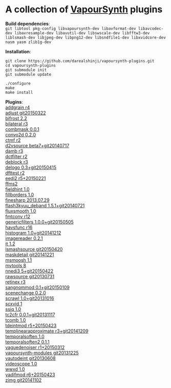 A collection of [VapourSynth](https://github.com/vapoursynth/vapoursynth) plugins
===================================

**Build dependencies**:<br>
`git
libtool
pkg-config
libvapoursynth-dev
libavformat-dev
libavcodec-dev
libavresample-dev
libavutil-dev
libswscale-dev
libfftw3-dev
liblsmash-dev
libjpeg-dev
libpng12-dev
libsndfile1-dev
libxvidcore-dev
nasm
yasm
zlib1g-dev
`


**Installation**:
```
git clone https://github.com/darealshinji/vapoursynth-plugins.git
cd vapoursynth-plugins
git submodule init
git submodule update

./configure
make
make install
```


**Plugins**:<br>
[addgrain r4](https://github.com/HomeOfVapourSynthEvolution/VapourSynth-AddGrain)<br>
[adjust git20150322](https://github.com/dubhater/vapoursynth-adjust)<br>
[bifrost 2.2](https://github.com/dubhater/vapoursynth-bifrost)<br>
[bilateral r3](https://github.com/HomeOfVapourSynthEvolution/VapourSynth-Bilateral)<br>
[combmask 0.0.1](https://github.com/chikuzen/CombMask)<br>
[convo2d 0.2.0](https://github.com/chikuzen/convo2d)<br>
[ctmf r2](https://github.com/HomeOfVapourSynthEvolution/VapourSynth-CTMF)<br>
[d2vsource beta7+git20140717](https://github.com/dwbuiten/d2vsource)<br>
[damb r3](https://github.com/dubhater/vapoursynth-damb)<br>
[dctfilter r2](https://bitbucket.org/mystery_keeper/vapoursynth-dctfilter)<br>
[deblock r3](https://github.com/HomeOfVapourSynthEvolution/VapourSynth-Deblock)<br>
[delogo 0.3+git20150415](https://github.com/HomeOfVapourSynthEvolution/VapourSynth-DeLogo)<br>
[dfttest r2](https://github.com/HomeOfVapourSynthEvolution/VapourSynth-DFTTest)<br>
[eedi2 r5+20150221](https://github.com/HomeOfVapourSynthEvolution/VapourSynth-EEDI2)<br>
[ffms2](https://github.com/FFMS/ffms2)<br>
[fieldhint 1.0](https://github.com/dubhater/vapoursynth-fieldhint)<br>
[fillborders 1.0](https://github.com/dubhater/vapoursynth-fillborders)<br>
[finesharp 2013.07.29](http://forum.doom9.org/showthread.php?t=166524)<br>
[flash3kyuu_deband 1.5.1+git20140721](https://github.com/SAPikachu/flash3kyuu_deband)<br>
[fluxsmooth 1.0](https://github.com/dubhater/vapoursynth-fluxsmooth)<br>
[fmtconv r12](http://forum.doom9.org/showthread.php?t=166504)<br>
[genericfilters 1.0.0+git20150505](https://github.com/myrsloik/GenericFilters)<br>
[havsfunc r16](http://forum.doom9.org/showthread.php?t=166582)<br>
[histogram 1.0+git20141212](https://github.com/dubhater/vapoursynth-histogram)<br>
[imagereader 0.2.1](https://github.com/chikuzen/vsimagereader)<br>
[it 1.2](https://github.com/HomeOfVapourSynthEvolution/VapourSynth-IT)<br>
[lsmashsource git20150420](https://github.com/VFR-maniac/L-SMASH-Works)<br>
[maskdetail git20141221](https://github.com/MonoS/VS-MaskDetail)<br>
[msmoosh 1.1](https://github.com/dubhater/vapoursynth-msmoosh)<br>
[mvtools 8](https://github.com/dubhater/vapoursynth-mvtools)<br>
[nnedi3 5+git20150422](https://github.com/dubhater/vapoursynth-nnedi3)<br>
[rawsource git20130731](https://github.com/chikuzen/vsrawsource)<br>
[retinex r3](https://github.com/HomeOfVapourSynthEvolution/VapourSynth-Retinex)<br>
[sangnommod 0.1+git20150109](https://github.com/HomeOfVapourSynthEvolution/VapourSynth-SangNomMod)<br>
[scenechange 0.2.0](http://forum.doom9.org/showthread.php?t=166769)<br>
[scrawl 1.0+git20131016](https://github.com/dubhater/vapoursynth-scrawl)<br>
[scxvid 1](https://github.com/dubhater/vapoursynth-scxvid)<br>
[ssiq 1.0](https://github.com/dubhater/vapoursynth-ssiq)<br>
[tc2cfr 0.0.1+git20131117](https://github.com/gnaggnoyil/tc2cfr)<br>
[tcomb 1.0](https://github.com/dubhater/vapoursynth-tcomb)<br>
[tdeintmod r5+20150423](https://github.com/HomeOfVapourSynthEvolution/VapourSynth-TDeintMod)<br>
[templinearapproximate r3+git20141209](https://bitbucket.org/mystery_keeper/templinearapproximate-vapoursynth)<br>
[temporalsoften 1.0](https://github.com/dubhater/vapoursynth-temporalsoften)<br>
[temporalsoften2 0.1.1](http://forum.doom9.org/showthread.php?t=166769)<br>
[vaguedenoiser r1+20150312](https://github.com/HomeOfVapourSynthEvolution/VapourSynth-VagueDenoiser)<br>
[vapoursynth-modules git20131225](https://github.com/4re/vapoursynth-modules/)<br>
[vautodeint git20130608](https://github.com/gnaggnoyil/VAutoDeint)<br>
[videoscope 1.0](https://github.com/dubhater/vapoursynth-videoscope)<br>
[wwxd 1.0](https://github.com/dubhater/vapoursynth-wwxd)<br>
[yadifmod r6+20150423](https://github.com/HomeOfVapourSynthEvolution/VapourSynth-Yadifmod)<br>
[zimg git20141102](https://github.com/dubhater/zimg)
